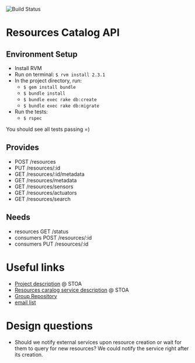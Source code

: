 ![Build Status](https://gitlab.com/smart-city-platform/resources-catalog/badges/master/build.svg)

Resources Catalog API
====================

Environment Setup
-----------------

* Install RVM
* Run on terminal: ```$ rvm install 2.3.1```
* In the project directory, run:
  * ```$ gem install bundle```
  * ```$ bundle install```
  * ```$ bundle exec rake db:create```
  * ```$ bundle exec rake db:migrate```
* Run the tests:
  * ```$ rspec```

You should see all tests passing =)

Provides
--------

* POST /resources
* PUT /resources/:id
* GET /resources/:id/metadata
* GET /resources/metadata
* GET /resources/sensors
* GET /resources/actuators
* GET /resources/search

Needs
-----

* resources GET /status
* consumers POST /resources/:id
* consumers PUT /resources/:id


Useful links
============

* [Project description](https://social.stoa.usp.br/poo2016/projeto/projeto-plataforma-cidades-inteligentes) @ STOA
* [Resources caralog service description](https://social.stoa.usp.br/poo2016/projeto/grupo-2-servico-de-catalogo-de-recursos) @ STOA
* [Group Repository](https://gitlab.com/groups/smart-city-platform)
* [email list](https://groups.google.com/forum/#!forum/pci-lideres-equipe-de-organizacao-poo-ime-2016)

Design questions
==============

* Should we notify external services upon resource creation or wait for them to query for new resources? We could notify the service right after its creation.
